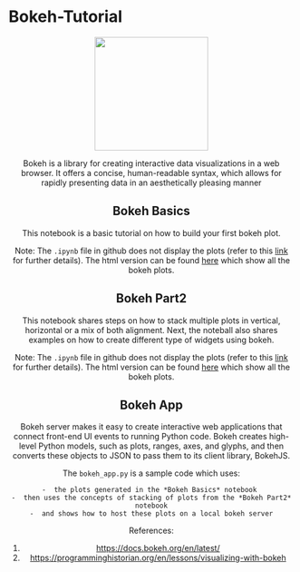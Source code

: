 # Bokeh-Tutorial
<center><img src = 'https://static.bokeh.org/branding/logos/bokeh-logo.svg' width = 200>
 
Bokeh is a library for creating interactive data visualizations in a web browser. It offers a concise, human-readable syntax, which allows for rapidly presenting data in an aesthetically pleasing manner

## Bokeh Basics
This notebook is a basic tutorial on how to build your first bokeh plot. 
 
Note: The `.ipynb` file in github does not display the plots (refer to this [link](https://stackoverflow.com/questions/32518342/why-my-bokeh-plots-doesnt-work-on-github) for further details). The html version can be found [here](https://tauseef1234.github.io/Bokeh_Basics.html) which show all the bokeh plots.

## Bokeh Part2
This notebook shares steps on how to stack multiple plots in vertical, horizontal or a mix of both alignment. Next, the noteball also shares examples on how to create different type of widgets using bokeh.

Note: The `.ipynb` file in github does not display the plots (refer to this [link](https://stackoverflow.com/questions/32518342/why-my-bokeh-plots-doesnt-work-on-github) for further details). The html version can be found [here](https://tauseef1234.github.io/Bokeh_Part2.html) which show all the bokeh plots.
    
## Bokeh App

Bokeh server makes it easy to create interactive web applications that connect front-end UI events to running Python code. Bokeh creates high-level Python models, such as plots, ranges, axes, and glyphs, and then converts these objects to JSON to pass them to its client library, BokehJS.
    
The `bokeh_app.py` is a sample code which uses:
    
    -  the plots generated in the *Bokeh Basics* notebook 
    -  then uses the concepts of stacking of plots from the *Bokeh Part2* notebook
    -  and shows how to host these plots on a local bokeh server
 
References:
1. https://docs.bokeh.org/en/latest/
2. https://programminghistorian.org/en/lessons/visualizing-with-bokeh
